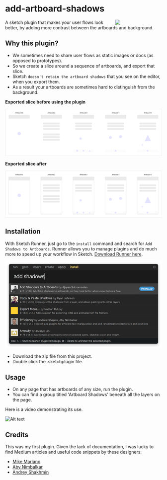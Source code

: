 # add-artboard-shadows
<a href="http://bit.ly/SketchRunnerWebsite">
      <img src="http://bit.ly/RunnerBadgeBlue" width = 150 align = "right">
    </a>
A sketch plugin that makes your user flows look better, by adding more contrast between the artboards and background.



## Why this plugin?
- We sometimes need to share user flows as static images or docs (as opposed to prototypes).
- So we create a slice around a sequence of artboards, and export that slice.
- Sketch `doesn't retain the artboard shadows` that you see on the editor, when you export them.
- As a result your artboards are sometimes hard to distinguish from the background.


**Exported slice before using the plugin**

![Alt text](screenshots/exported-slice-before.png)

**Exported slice after**

![Alt text](screenshots/exported-slice-after.png)

## Installation
With Sketch Runner, just go to the `install` command and search for `Add Shadows to Artboards`. Runner allows you to manage plugins and do much more to speed up your workflow in Sketch. [Download Runner here](http://www.sketchrunner.com).

![Sketch Runner screenshot](screenshots/sketch-runner.png)
- Download the zip file from this project.
- Double click the .sketchplugin file.

## Usage
- On any page that has artboards of any size, run the plugin.
- You can find a group titled 'Artboard Shadows' beneath all the layers on the page.

Here is a video demonstrating its use.

![Alt text](screenshots/usage-clip.gif)

## Credits
This was my first plugin. Given the lack of documentation, I was lucky to find Medium articles and useful code snippets by these designers:
- [Mike Mariano](https://github.com/marianomike) 
- [Aby Nimbalkar](https://github.com/abynim)
- [Andrey Shakhmin](https://github.com/turbobabr)

